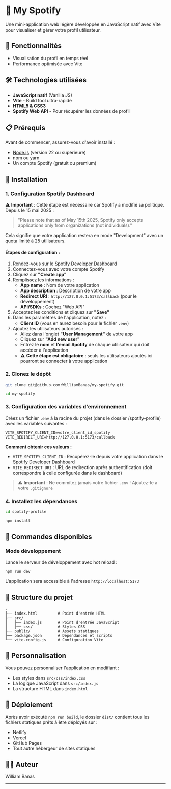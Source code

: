 # 📱 My Spotify

Une mini-application web légère développée en JavaScript natif avec Vite pour visualiser et gérer votre profil utilisateur.

## 🚀 Fonctionnalités

- Visualisation du profil en temps réel
- Performance optimisée avec Vite

## 🛠️ Technologies utilisées

- **JavaScript natif** (Vanilla JS)
- **Vite** - Build tool ultra-rapide
- **HTML5 & CSS3**
- **Spotify Web API** - Pour récupérer les données de profil

## 📋 Prérequis

Avant de commencer, assurez-vous d'avoir installé :

- [Node.js](https://nodejs.org/) (version 22 ou supérieure)
- npm ou yarn
- Un compte Spotify (gratuit ou premium)

## 🔧 Installation

### 1. Configuration Spotify Dashboard

⚠️ **Important** : Cette étape est nécessaire car Spotify a modifié sa politique. Depuis le 15 mai 2025 :
> "Please note that as of May 15th 2025, Spotify only accepts applications only from organizations (not individuals)."

Cela signifie que votre application restera en mode "Development" avec un quota limité à 25 utilisateurs.

#### Étapes de configuration :

1. Rendez-vous sur le [Spotify Developer Dashboard](https://developer.spotify.com/dashboard)
2. Connectez-vous avec votre compte Spotify
3. Cliquez sur **"Create app"**
4. Remplissez les informations :
   - **App name** : Nom de votre application
   - **App description** : Description de votre app
   - **Redirect URI** : `http://127.0.0.1:5173/callback` (pour le développement)
   - **API/SDKs** : Cochez "Web API"
5. Acceptez les conditions et cliquez sur **"Save"**
6. Dans les paramètres de l'application, notez :
   - **Client ID** (vous en aurez besoin pour le fichier `.env`)
7. Ajoutez les utilisateurs autorisés :
   - Allez dans l'onglet **"User Management"** de votre app
   - Cliquez sur **"Add new user"**
   - Entrez le **nom** et **l'email Spotify** de chaque utilisateur qui doit accéder à l'application
   - ⚠️ **Cette étape est obligatoire** : seuls les utilisateurs ajoutés ici pourront se connecter à votre application

### 2. Clonez le dépôt

```bash
git clone git@github.com:WilliamBanas/my-spotify.git

cd my-spotify
```

### 3. Configuration des variables d'environnement

Créez un fichier `.env` à la racine du projet (dans le dossier /spotify-profile) avec les variables suivantes :

```env
VITE_SPOTIFY_CLIENT_ID=votre_client_id_spotify
VITE_REDIRECT_URI=http://127.0.0.1:5173/callback
```

**Comment obtenir ces valeurs :**
- `VITE_SPOTIFY_CLIENT_ID` : Récupérez-le depuis votre application dans le Spotify Developer Dashboard
- `VITE_REDIRECT_URI` : URL de redirection après authentification (doit correspondre à celle configurée dans le dashboard)

> ⚠️ **Important** : Ne commitez jamais votre fichier `.env` ! Ajoutez-le à votre `.gitignore`

### 4. Installez les dépendances

```bash
cd spotify-profile

npm install
```

## 🎯 Commandes disponibles

### Mode développement
Lance le serveur de développement avec hot reload :
```bash
npm run dev
```
L'application sera accessible à l'adresse `http://localhost:5173`


## 📁 Structure du projet

```
.
├── index.html         # Point d'entrée HTML
├── src/
│   ├── index.js       # Point d'entrée JavaScript
│   ├── css/           # Styles CSS
├── public/            # Assets statiques
├── package.json       # Dépendances et scripts
└── vite.config.js     # Configuration Vite
```

## 🎨 Personnalisation

Vous pouvez personnaliser l'application en modifiant :
- Les styles dans `src/css/index.css`
- La logique JavaScript dans `src/index.js`
- La structure HTML dans `index.html`

## 🚀 Déploiement

Après avoir exécuté `npm run build`, le dossier `dist/` contient tous les fichiers statiques prêts à être déployés sur :
- Netlify
- Vercel
- GitHub Pages
- Tout autre hébergeur de sites statiques


## 👨‍💻 Auteur

William Banas

---
